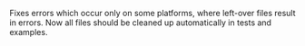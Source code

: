 Fixes errors which occur only on some platforms, where left-over files result in errors.
Now all files should be cleaned up automatically in tests and examples.
